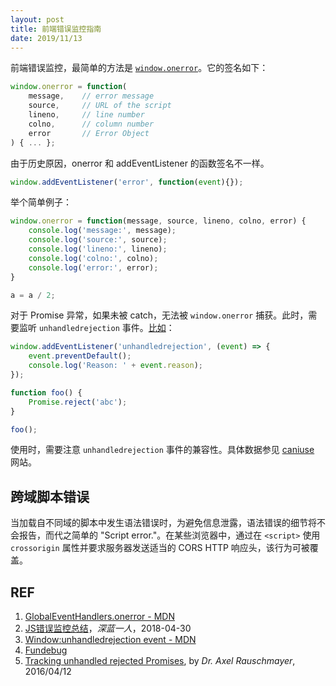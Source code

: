```yaml
---
layout: post
title: 前端错误监控指南
date: 2019/11/13
---
```


前端错误监控，最简单的方法是 [`window.onerror`][1]。它的签名如下：

```js
window.onerror = function(
    message,    // error message
    source,     // URL of the script
    lineno,     // line number
    colno,      // column number
    error       // Error Object
) { ... };
```

由于历史原因，onerror 和 addEventListener 的函数签名不一样。

```js
window.addEventListener('error', function(event){});
```

举个简单例子：

```js
window.onerror = function(message, source, lineno, colno, error) {
    console.log('message:', message);
    console.log('source:', source);
    console.log('lineno:', lineno);
    console.log('colno:', colno);
    console.log('error:', error);
}

a = a / 2;
```

对于 Promise 异常，如果未被 catch，无法被 `window.onerror` 捕获。此时，需要监听 `unhandledrejection` 事件。[比如][5]：

```js
window.addEventListener('unhandledrejection', (event) => {
    event.preventDefault();
    console.log('Reason: ' + event.reason);
});

function foo() {
    Promise.reject('abc');
}

foo();
```

使用时，需要注意 `unhandledrejection` 事件的兼容性。具体数据参见 [caniuse][6] 网站。

## 跨域脚本错误

当加载自不同域的脚本中发生语法错误时，为避免信息泄露，语法错误的细节将不会报告，而代之简单的 "Script error."。在某些浏览器中，通过在 `<script>` 使用 `crossorigin` 属性并要求服务器发送适当的 CORS HTTP 响应头，该行为可被覆盖。

## REF

1. [GlobalEventHandlers.onerror - MDN][1]
1. [JS错误监控总结][2]，*深蓝一人*，2018-04-30
1. [Window:unhandledrejection event - MDN][3]
1. [Fundebug][4]
1. [Tracking unhandled rejected Promises][5], by *Dr. Axel Rauschmayer*, 2016/04/12

[1]: https://developer.mozilla.org/en-US/docs/Web/API/GlobalEventHandlers/onerror "GlobalEventHandlers.onerror - MDN"
[2]: https://segmentfault.com/a/1190000014672384 "JS错误监控总结"
[3]: https://developer.mozilla.org/en-US/docs/Web/API/Window/unhandledrejection_event "Window:unhandledrejection event - MDN"
[4]: https://www.fundebug.com/ "Fundebug"
[5]: https://2ality.com/2016/04/unhandled-rejections.html "Tracking unhandled rejected Promises"
[6]: https://caniuse.com/#feat=unhandledrejection "Can I Use unhandledrejection?"